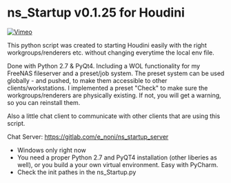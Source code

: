 # ns_Startup v0.1.25 for Houdini

[![Vimeo](http://img.youtube.com/vi/KOxbO0EI4MA/0.jpg)](https://player.vimeo.com/video/367236737 "Vimeo")

This python script was created to starting Houdini easily with the right 
workgroups/renderers etc. without changing everytime the local env file.

Done with Python 2.7 & PyQt4. Including a WOL functionality for my FreeNAS fileserver and a preset/job system. 
The preset system can be used globally - and pushed, to make them accessible to other clients/workstations. 
I implemented a preset "Check" to make sure the workgroups/renderers are physically existing. 
If not, you will get a warning, so you can reinstall them.

Also a little chat client to communicate with other clients that are using this script.

Chat Server: https://gitlab.com/e_noni/ns_startup_server

- Windows only right now
- You need a proper Python 2.7 and PyQT4 installation (other liberies as well), or you build a your own virtual environment. Easy with PyCharm.
- Check the init pathes in the ns_Startup.py